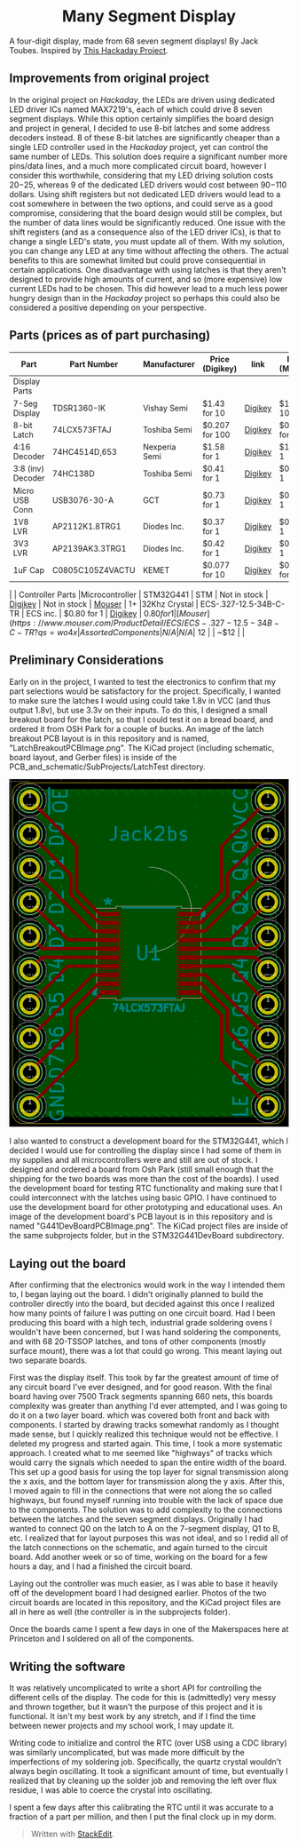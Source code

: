 # <center>Many Segment Display</center>
 A four-digit display, made from 68 seven segment displays! By Jack Toubes. Inspired by [This Hackaday Project](https://hackaday.io/project/169632-7-segment-display-array-clock).

## Improvements from original project
In the original project on *Hackaday*, the LEDs are driven using dedicated LED driver ICs named MAX7219's, each of which could drive 8 seven segment displays. While this option certainly simplifies the board design and project in general, I decided to use 8-bit latches and some address decoders instead. 8 of these 8-bit latches are significantly cheaper than a single LED controller used in the *Hackaday* project, yet can control the same number of LEDs. This solution does require a significant number more pins/data lines, and a much more complicated circuit board, however I consider this worthwhile, considering that my LED driving solution costs $20-$25, whereas 9 of the dedicated LED drivers would cost between $90-$110 dollars. Using shift registers but not dedicated LED drivers would lead to a cost somewhere in between the two options, and could serve as a good compromise, considering that the board design would still be complex, but the number of data lines would be significantly reduced. One issue with the shift registers (and as a consequence also of the LED driver ICs), is that to change a single LED's state, you must update all of them. With my solution, you can change any LED at any time without affecting the others. The actual benefits to this are somewhat limited but could prove consequential in certain applications. One disadvantage with using latches is that they aren't designed to provide high amounts of current, and so (more expensive) low current LEDs had to be chosen. This did however lead to a much less power hungry design than in the *Hackaday* project so perhaps this could also be considered a positive depending on your perspective.

## Parts (prices as of part purchasing)

| Part | Part Number | Manufacturer | Price (Digikey) |  link | Price (Mouser) | link | Quantity |
|--|--|--|--|--|--|--|--|
|Display Parts
| 7-Seg Display | TDSR1360-IK | Vishay Semi | $1.43 for 10 | [Digikey](https://www.digikey.com/en/products/detail/vishay-semiconductor-opto-division/TDSR1360-IK/4074625?s=N4IgTCBcDaIOwA4C0AVAIgZQEoEYDMAbAAxICSA0iALoC%2bQA)| $1.29 for 10 | [Mouser](https://www.mouser.com/ProductDetail/Vishay-Semiconductors/TDSR1360-IK?qs=5csRq1wdUj5b9hoSL0MeOw%3D%3D) | 68+
| 8-bit Latch | 74LCX573FTAJ | Toshiba Semi | $0.207 for 100 | [Digikey](https://www.digikey.com/en/products/detail/toshiba-semiconductor-and-storage/74LCX573FT-AJ/7394038?s=N4IgTCBcDaIOwBYAyBhAGgVjgZgGIBUAKAQQCkBKEAXQF8g)| $0.209 for 100 | [Mouser](https://www.mouser.com/ProductDetail/Toshiba/74LCX573FTAJ?qs=HXFqYaX1Q2ziMe06wbpr9A%3D%3D) | 68+
| 4:16 Decoder | 74HC4514D,653 | Nexperia Semi | $1.58 for 1 | [Digikey](https://www.digikey.com/en/products/detail/nexperia-usa-inc/74HC4514D-653/1230450)| $1.58 for 1 | [Mouser](https://www.mouser.com/ProductDetail/Nexperia/74HC4514D653?qs=P62ublwmbi%252Bpl7vJN0RpAQ%3D%3D) | 5+
| 3:8 (inv) Decoder | 74HC138D | Toshiba Semi | $0.41 for 1 | [Digikey](https://www.digikey.com/en/products/detail/toshiba-semiconductor-and-storage/74HC138D/5879983)| $0.41 for 1 | [Mouser](https://www.mouser.com/ProductDetail/Toshiba/74HC138DBJ?qs=sGAEpiMZZMsyYdr3R27aVzR9lUdn91FlizOQe6UfcVY%3D) | 1+
| Micro USB Conn | USB3076-30-A | GCT | $0.73 for 1 | [Digikey](https://www.digikey.com/en/products/detail/gct/USB3076-30-A/9859635)| $0.70 for 1 | [Mouser](https://www.mouser.com/ProductDetail/GCT/USB3076-30-A?qs=sGAEpiMZZMv0NwlthflBi%2FFq8vjDHSW5SIbIh%2F36DKc%3D) | 1+
| 1V8 LVR | AP2112K1.8TRG1 | Diodes Inc. | $0.37 for 1 | [Digikey](https://www.digikey.com/en/products/detail/diodes-incorporated/AP2112K-1-8TRG1/4470745)| $0.37 for 1 | [Mouser](https://www.mouser.com/ProductDetail/Diodes-Incorporated/AP2112K-18TRG1?qs=x6A8l6qLYDBx1xhw8AX2cw%3D%3D) | 4+
| 3V3 LVR | AP2139AK3.3TRG1 | Diodes Inc. | $0.42 for 1 | [Digikey](https://www.digikey.com/en/products/detail/diodes-incorporated/AP2139AK-3-3TRG1/4470806)| $0.42 for 1 | [Mouser](https://www.mouser.com/ProductDetail/Diodes-Incorporated/AP2139AK-33TRG1?qs=x6A8l6qLYDAPOgDKaB%252BUdg%3D%3D) | 1+
| 1uF Cap | C0805C105Z4VACTU | KEMET | $0.077 for 10 | [Digikey](https://www.digikey.com/en/products/detail/kemet/C0805C105Z4VAC7800/2211782)| $0.046 for 10 | [Mouser](https://www.mouser.com/ProductDetail/KEMET/C0805C105Z4VACTU?qs=XSafd0xJmRINotKjOdb5hw%3D%3D) | 10+
|
| Controller Parts
|Microcontroller | STM32G441 | STM | Not in stock | [Digikey](https://www.digikey.com/en/products/detail/stmicroelectronics/STM32G441CBT6/10326710) | Not in stock | [Mouser](https://www.mouser.com/ProductDetail/STMicroelectronics/STM32G441CBY6TR?qs=BJlw7L4Cy798X5l%252BURHnLA%3D%3D) | 1+
|32Khz Crystal | ECS-.327-12.5-34B-C-TR | ECS inc. | $0.80 for 1 | [Digikey](https://www.digikey.com/en/products/detail/ecs-inc/ECS-327-12-5-34B-C-TR/3927328) | $0.80 for 1 | [Mouser](https://www.mouser.com/ProductDetail/ECS/ECS-.327-12.5-34B-C-TR?qs=wo4x%252BUeoG8VWo%2FRy18ZjoQ%3D%3D) | 1+
|Assorted Components | N/A | N/A | ~$12 | | ~$12 | |


## Preliminary Considerations

Early on in the project, I wanted to test the electronics to confirm that my part selections would be satisfactory for the project. Specifically, I wanted to make sure the latches I would using could take 1.8v in VCC (and thus output 1.8v), but use 3.3v on their inputs. To do this, I designed a small breakout board for the latch, so that I could test it on a bread board, and ordered it from OSH Park for a couple of bucks. An image of the latch breakout PCB layout is in this repository and is named, "LatchBreakoutPCBImage.png". The KiCad project (including schematic, board layout, and Gerber files) is inside of the PCB_and_schematic/SubProjects/LatchTest directory.

![Alt text](LatchBreakoutPCBImage.png)

I also wanted to construct a development board for the STM32G441, which I decided I would use for controlling the display since I had some of them in my supplies and all microcontrollers were and still are out of stock. I designed and ordered a board from Osh Park (still small enough that the shipping for the two boards was more than the cost of the boards). I used the development board for testing RTC functionality and making sure that I could interconnect with the latches using basic GPIO. I have continued to use the development board for other prototyping and educational uses. An image of the development board's PCB layout is in this repository and is named "G441DevBoardPCBImage.png". The KiCad project files are inside of the same subprojects folder, but in the STM32G441DevBoard subdirectory.

## Laying out the board
After confirming that the electronics would work in the way I intended them to, I began laying out the board. I didn't originally planned to build the controller directly into the board, but decided against this once I realized how many points of failure I was putting on one circuit board. Had I been producing this board with a high tech, industrial grade soldering ovens I wouldn't have been concerned, but I was hand soldering the components, and with 68 20-TSSOP latches, and tons of other components (mostly surface mount), there was a lot that could go wrong. This meant laying out two separate boards.

First was the display itself. This took by far the greatest amount of time of any circuit board I've ever designed, and for good reason. With the final board having over 7500 Track segments spanning 660 nets, this boards complexity was greater than anything I'd ever attempted, and I was going to do it on a two layer board. which was covered both front and back with components. I started by drawing tracks somewhat randomly as I thought made sense, but I quickly realized this technique would not be effective. I deleted my progress and started again. This time, I took a more systematic approach. I created what to me seemed like "highways" of tracks which would carry the signals which needed to span the entire width of the board. This set up a good basis for using the top layer for signal transmission along the x axis, and the bottom layer for transmission along the y axis. After this, I moved again to fill in the connections that were not along the so called highways, but found myself running into trouble with the lack of space due to the components. The solution was to add complexity to the connections between the latches and the seven segment displays. Originally I had wanted to connect Q0 on the latch to A on the 7-segment display, Q1 to B, etc. I realized that for layout purposes this was not ideal, and so I redid all of the latch connections on the schematic, and again turned to the circuit board. Add another week or so of time, working on the board for a few hours a day, and I had a finished the circuit board.

Laying out the controller was much easier, as I was able to base it heavily off of the development board I had designed earlier. Photos of the two circuit boards are located in this repository, and the KiCad project files are all in here as well (the controller is in the subprojects folder).

Once the boards came I spent a few days in one of the Makerspaces here at Princeton and I soldered on all of the components.

## Writing the software

It was relatively uncomplicated to write a short API for controlling the different cells of the display. The code for this is (admittedly) very messy and thrown together, but it wasn't the purpose of this project and it is functional. It isn't my best work by any stretch, and if I find the time between newer projects and my school work, I may update it.

Writing code to initialize and control the RTC (over USB using a CDC library) was similarly uncomplicated, but was made more difficult by the imperfections of my soldering job. Specifically, the quartz crystal wouldn't always begin oscillating. It took a significant amount of time, but eventually I realized that by cleaning up the solder job and removing the left over flux residue, I was able to coerce the crystal into oscillating.

I spent a few days after this calibrating the RTC until it was accurate to a fraction of a part per million, and then I put the final clock up in my dorm. 

> Written with [StackEdit](https://stackedit.io/).
